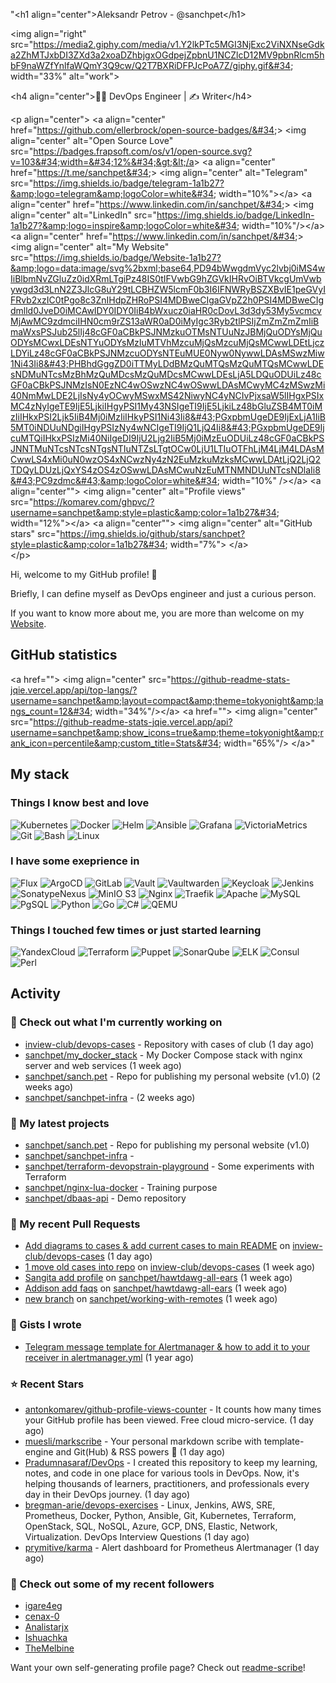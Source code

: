 &#34;&lt;h1 align=&#34;center&#34;&gt;Aleksandr Petrov - @sanchpet&lt;/h1&gt;

&lt;img align=&#34;right&#34; src=&#34;https://media2.giphy.com/media/v1.Y2lkPTc5MGI3NjExc2ViNXNseGdka2ZhMTJxbDI3ZXd3a2xoaDZhbjgxOGdpejZpbnU1NCZlcD12MV9pbnRlcm5hbF9naWZfYnlfaWQmY3Q9cw/Q2T7BXRiDFPJcPoA7Z/giphy.gif&#34; width=&#34;33%&#34; alt=&#34;work&#34;&gt; 

&lt;h4 align=&#34;center&#34;&gt;👨‍💻 DevOps Engineer | ✍️ Writer&lt;/h4&gt;

&lt;p align=&#34;center&#34;&gt;
    &lt;a align=&#34;center&#34; href=&#34;https://github.com/ellerbrock/open-source-badges/&#34;&gt;
        &lt;img align=&#34;center&#34; alt=&#34;Open Source Love&#34; src=&#34;https://badges.frapsoft.com/os/v1/open-source.svg?v=103&#34;width=&#34;12%&#34;&gt;&lt;/a&gt;
    &lt;a align=&#34;center&#34; href=&#34;https://t.me/sanchpet&#34;&gt;
        &lt;img align=&#34;center&#34; alt=&#34;Telegram&#34; src=&#34;https://img.shields.io/badge/telegram-1a1b27?&amp;logo=telegram&amp;logoColor=white&#34; width=&#34;10%&#34;&gt;&lt;/a&gt;
    &lt;a align=&#34;center&#34; href=&#34;https://www.linkedin.com/in/sanchpet/&#34;&gt;
        &lt;img align=&#34;center&#34; alt=&#34;LinkedIn&#34; src=&#34;https://img.shields.io/badge/LinkedIn-1a1b27?&amp;logo=inspire&amp;logoColor=white&#34; width=&#34;10%&#34;/&gt;&lt;/a&gt;
    &lt;a align=&#34;center&#34; href=&#34;https://www.linkedin.com/in/sanchpet/&#34;&gt;
        &lt;img align=&#34;center&#34; alt=&#34;My Website&#34; src=&#34;https://img.shields.io/badge/Website-1a1b27?&amp;logo=data:image/svg%2bxml;base64,PD94bWwgdmVyc2lvbj0iMS4wIiBlbmNvZGluZz0idXRmLTgiPz48IS0tIFVwbG9hZGVkIHRvOiBTVkcgUmVwbywgd3d3LnN2Z3JlcG8uY29tLCBHZW5lcmF0b3I6IFNWRyBSZXBvIE1peGVyIFRvb2xzIC0tPgo8c3ZnIHdpZHRoPSI4MDBweCIgaGVpZ2h0PSI4MDBweCIgdmlld0JveD0iMCAwIDY0IDY0IiB4bWxucz0iaHR0cDovL3d3dy53My5vcmcvMjAwMC9zdmciIHN0cm9rZS13aWR0aD0iMyIgc3Ryb2tlPSIjZmZmZmZmIiBmaWxsPSJub25lIj48cGF0aCBkPSJNMzkuOTMsNTUuNzJBMjQuODYsMjQuODYsMCwxLDEsNTYuODYsMzIuMTVhMzcuMjQsMzcuMjQsMCwwLDEtLjczLDYiLz48cGF0aCBkPSJNMzcuODYsNTEuMUE0Nyw0NywwLDAsMSwzMiw1Ni43Ii8&#43;PHBhdGggZD0iTTMyLDdBMzQuMTQsMzQuMTQsMCwwLDEsNDMuNTcsMzBhMzQuMDcsMzQuMDcsMCwwLDEsLjA5LDQuODUiLz48cGF0aCBkPSJNMzIsN0EzNC4wOSwzNC4wOSwwLDAsMCwyMC4zMSwzMi40NmMwLDE2LjIsNy4yOCwyMSwxMS42NiwyNC4yNCIvPjxsaW5lIHgxPSIxMC4zNyIgeTE9IjE5LjkiIHgyPSI1My43NSIgeTI9IjE5LjkiLz48bGluZSB4MT0iMzIiIHkxPSI2Ljk5IiB4Mj0iMzIiIHkyPSI1Ni43Ii8&#43;PGxpbmUgeDE9IjExLjA1IiB5MT0iNDUuNDgiIHgyPSIzNy4wNCIgeTI9IjQ1LjQ4Ii8&#43;PGxpbmUgeDE9IjcuMTQiIHkxPSIzMi40NiIgeDI9IjU2Ljg2IiB5Mj0iMzEuODUiLz48cGF0aCBkPSJNNTMuNTcsNTcsNTgsNTIuNTZsLTgtOCw0LjU1LTIuOTFhLjM4LjM4LDAsMCwwLS4xMi0uN0wzOS4xNCwzNy4zN2EuMzkuMzksMCwwLDAtLjQ2LjQ2TDQyLDUzLjQxYS4zOS4zOSwwLDAsMCwuNzEuMTNMNDUuNTcsNDlaIi8&#43;PC9zdmc&#43;&amp;logoColor=white&#34; width=&#34;10%&#34; /&gt;&lt;/a&gt;
    &lt;a align=&#34;center&#34;&#34;&gt;
        &lt;img align=&#34;center&#34; alt=&#34;Profile views&#34; src=&#34;https://komarev.com/ghpvc/?username=sanchpet&amp;style=plastic&amp;color=1a1b27&#34; width=&#34;12%&#34;&gt;&lt;/a&gt;
    &lt;a align=&#34;center&#34;&#34;&gt;
        &lt;img align=&#34;center&#34; alt=&#34;GitHub stars&#34; src=&#34;https://img.shields.io/github/stars/sanchpet?style=plastic&amp;color=1a1b27&#34; width=&#34;7%&#34;&gt;
    &lt;/a&gt;                            
&lt;/p&gt;

Hi, welcome to my GitHub profile! 👋

Briefly, I can define myself as DevOps engineer and just a curious person.

If you want to know more about me, you are more than welcome on my [Website](https://sanch.pet).

## GitHub statistics

&lt;a href=&#34;&#34;&gt;
  &lt;img align=&#34;center&#34; src=&#34;https://github-readme-stats-jqie.vercel.app/api/top-langs/?username=sanchpet&amp;layout=compact&amp;theme=tokyonight&amp;langs_count=12&#34; width=&#34;34%&#34;/&gt;&lt;/a&gt;
&lt;a href=&#34;&#34;&gt;
  &lt;img align=&#34;center&#34; src=&#34;https://github-readme-stats-jqie.vercel.app/api?username=sanchpet&amp;show_icons=true&amp;theme=tokyonight&amp;rank_icon=percentile&amp;custom_title=Stats&#34; width=&#34;65%&#34;/&gt;
&lt;/a&gt;&#34;

## My stack

### Things I know best and love

![Kubernetes](https://img.shields.io/badge/k8s-1a1b27?&logo=kubernetes&logoColor=white)
![Docker](https://img.shields.io/badge/Docker-1a1b27?&logo=docker&logoColor=white)
![Helm](https://img.shields.io/badge/Helm-1a1b27?&logo=helm&logoColor=white)
![Ansible](https://img.shields.io/badge/Ansible-1a1b27?logo=ansible&logoColor=white)
![Grafana](https://img.shields.io/badge/Grafana%20&%20Loki%20&%20Tempo-1a1b27?&logo=grafana&logoColor=white)
![VictoriaMetrics](https://img.shields.io/badge/VictoriaMetrics-1a1b27?&logo=VictoriaMetrics&logoColor=white)
![Git](https://img.shields.io/badge/Git-1a1b27?&logo=git&logoColor=white)
![Bash](https://img.shields.io/badge/Bash-1a1b27?&logo=gnu-bash&logoColor=white)
![Linux](https://img.shields.io/badge/RHEL%2FDeb--like-1a1b27?&logo=linux&logoColor=white)

### I have some exeprience in

![Flux](https://img.shields.io/badge/Flux-1a1b27?&logo=flux&logoColor=white)
![ArgoCD](https://img.shields.io/badge/ArgoCD-1a1b27?&logo=argo&logoColor=white)
![GitLab](https://img.shields.io/badge/GitLab%20CI-1a1b27?&logo=gitlab&logoColor=white)
![Vault](https://img.shields.io/badge/Vault-1a1b27?&logo=vault&logoColor=white)
![Vaultwarden](https://img.shields.io/badge/Vaultwarden-1a1b27?&logo=vaultwarden&logoColor=white)
![Keycloak](https://img.shields.io/badge/Keycloak-1a1b27?&logo=keycloak&logoColor=white)
![Jenkins](https://img.shields.io/badge/Jenkins-1a1b27?&logo=jenkins&logoColor=white)
![SonatypeNexus](https://img.shields.io/badge/Nexus-1a1b27?&logo=sonatype&logoColor=white)
![MinIO S3](https://img.shields.io/badge/MinIO%20S3-1a1b27?&logo=minio&logoColor=white)
![Nginx](https://img.shields.io/badge/Nginx-1a1b27?logo=nginx&logoColor=white)
![Traefik](https://img.shields.io/badge/Traefik-1a1b27?logo=traefikproxy&logoColor=white)
![Apache](https://img.shields.io/badge/Apache-1a1b27?logo=apache&logoColor=white)
![MySQL](https://img.shields.io/badge/MySQL-1a1b27?logo=mysql&logoColor=white)
![PgSQL](https://img.shields.io/badge/PgSQL-1a1b27?logo=postgresql&logoColor=white)
![Python](https://img.shields.io/badge/Python-1a1b27?logo=python&logoColor=white)
![Go](https://img.shields.io/badge/Go-1a1b27?logo=go&logoColor=white)
![C#](https://img.shields.io/badge/C%23-1a1b27?logo=sharp&logoColor=white)
![QEMU](https://img.shields.io/badge/QEMU-1a1b27?logo=qemu&logoColor=white)

### Things I touched few times or just started learning

![YandexCloud](https://img.shields.io/badge/Yandex%20Cloud-1a1b27?logo=yandexcloud&logoColor=white)
![Terraform](https://img.shields.io/badge/Terraform-1a1b27?logo=terraform&logoColor=white)
![Puppet](https://img.shields.io/badge/Puppet-1a1b27?logo=puppet&logoColor=white)
![SonarQube](https://img.shields.io/badge/SonarQube-1a1b27?logo=sonarqubeserver&logoColor=white)
![ELK](https://img.shields.io/badge/ELK-1a1b27?&logo=elasticstack&logoColor=white)
![Consul](https://img.shields.io/badge/Consul-1a1b27?&logo=consul&logoColor=white)
![Perl](https://img.shields.io/badge/Perl-1a1b27?logo=perl&logoColor=white)

## Activity

### 👷 Check out what I'm currently working on

- [inview-club/devops-cases](https://github.com/inview-club/devops-cases) - Repository with cases of club (1 day ago)
- [sanchpet/my_docker_stack](https://github.com/sanchpet/my_docker_stack) - My Docker Compose stack with nginx server and web services (1 week ago)
- [sanchpet/sanch.pet](https://github.com/sanchpet/sanch.pet) - Repo for publishing my personal website (v1.0) (2 weeks ago)
- [sanchpet/sanchpet-infra](https://github.com/sanchpet/sanchpet-infra) -  (2 weeks ago)

### 🌱 My latest projects

- [sanchpet/sanch.pet](https://github.com/sanchpet/sanch.pet) - Repo for publishing my personal website (v1.0)
- [sanchpet/sanchpet-infra](https://github.com/sanchpet/sanchpet-infra) - 
- [sanchpet/terraform-devopstrain-playground](https://github.com/sanchpet/terraform-devopstrain-playground) - Some experiments with Terraform
- [sanchpet/nginx-lua-docker](https://github.com/sanchpet/nginx-lua-docker) - Training purpose
- [sanchpet/dbaas-api](https://github.com/sanchpet/dbaas-api) - Demo repository

### 🔨 My recent Pull Requests

- [Add diagrams to cases &amp; add current cases to main README](https://github.com/inview-club/devops-cases/pull/3) on [inview-club/devops-cases](https://github.com/inview-club/devops-cases) (1 day ago)
- [1 move old cases into repo](https://github.com/inview-club/devops-cases/pull/2) on [inview-club/devops-cases](https://github.com/inview-club/devops-cases) (1 week ago)
- [Sangita add profile](https://github.com/sanchpet/hawtdawg-all-ears/pull/2) on [sanchpet/hawtdawg-all-ears](https://github.com/sanchpet/hawtdawg-all-ears) (1 week ago)
- [Addison add faqs](https://github.com/sanchpet/hawtdawg-all-ears/pull/1) on [sanchpet/hawtdawg-all-ears](https://github.com/sanchpet/hawtdawg-all-ears) (1 week ago)
- [new branch](https://github.com/sanchpet/working-with-remotes/pull/1) on [sanchpet/working-with-remotes](https://github.com/sanchpet/working-with-remotes) (1 week ago)

### 📓 Gists I wrote

- [Telegram message template for Alertmanager &amp; how to add it to your receiver in alertmanager.yml](https://gist.github.com/7641275a42243d3667b3146c5402be40) (1 year ago)

### ⭐ Recent Stars

- [antonkomarev/github-profile-views-counter](https://github.com/antonkomarev/github-profile-views-counter) - It counts how many times your GitHub profile has been viewed. Free cloud micro-service. (1 day ago)
- [muesli/markscribe](https://github.com/muesli/markscribe) - Your personal markdown scribe with template-engine and Git(Hub) &amp; RSS powers 📜 (1 day ago)
- [Pradumnasaraf/DevOps](https://github.com/Pradumnasaraf/DevOps) - I created this repository to keep my learning, notes, and code in one place for various tools in DevOps. Now, it&#39;s helping thousands of learners, practitioners, and professionals every day in their DevOps journey. (1 day ago)
- [bregman-arie/devops-exercises](https://github.com/bregman-arie/devops-exercises) - Linux, Jenkins, AWS, SRE, Prometheus, Docker, Python, Ansible, Git, Kubernetes, Terraform, OpenStack, SQL, NoSQL, Azure, GCP, DNS, Elastic, Network, Virtualization. DevOps Interview Questions (1 day ago)
- [prymitive/karma](https://github.com/prymitive/karma) - Alert dashboard for Prometheus Alertmanager (1 day ago)

### 👯 Check out some of my recent followers

- [igare4eg](https://github.com/igare4eg)
- [cenax-0](https://github.com/cenax-0)
- [Analistarjx](https://github.com/Analistarjx)
- [Ishuachka](https://github.com/Ishuachka)
- [TheMelbine](https://github.com/TheMelbine)

Want your own self-generating profile page? Check out [readme-scribe](https://github.com/muesli/readme-scribe)!
